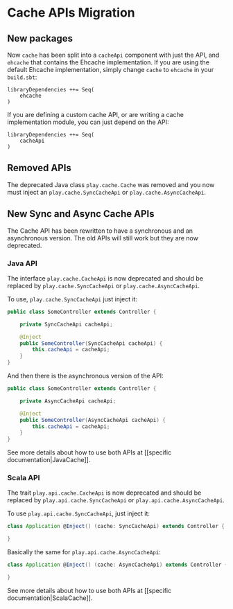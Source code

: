 <!--- Copyright (C) 2009-2018 Lightbend Inc. <https://www.lightbend.com> -->
# Cache APIs Migration

## New packages

Now `cache` has been split into a `cacheApi` component with just the API, and `ehcache` that contains the Ehcache implementation. If you are using the default Ehcache implementation, simply change `cache` to `ehcache` in your `build.sbt`:

```
libraryDependencies ++= Seq(
    ehcache
)
```

If you are defining a custom cache API, or are writing a cache implementation module, you can just depend on the API:

```
libraryDependencies ++= Seq(
    cacheApi
)
```

## Removed APIs

The deprecated Java class `play.cache.Cache` was removed and you now must inject an `play.cache.SyncCacheApi` or `play.cache.AsyncCacheApi`.

## New Sync and Async Cache APIs

The Cache API has been rewritten to have a synchronous and an asynchronous version. The old APIs will still work but they are now deprecated.

### Java API

The interface `play.cache.CacheApi` is now deprecated and should be replaced by `play.cache.SyncCacheApi` or `play.cache.AsyncCacheApi`.

To use, `play.cache.SyncCacheApi` just inject it:

```java
public class SomeController extends Controller {

    private SyncCacheApi cacheApi;

    @Inject
    public SomeController(SyncCacheApi cacheApi) {
        this.cacheApi = cacheApi;
    }
}
```

And then there is the asynchronous version of the API:

```java
public class SomeController extends Controller {

    private AsyncCacheApi cacheApi;

    @Inject
    public SomeController(AsyncCacheApi cacheApi) {
        this.cacheApi = cacheApi;
    }
}
```

See more details about how to use both APIs at [[specific documentation|JavaCache]].

### Scala API

The trait `play.api.cache.CacheApi` is now deprecated and should be replaced by `play.api.cache.SyncCacheApi` or `play.api.cache.AsyncCacheApi`.

To use `play.api.cache.SyncCacheApi`, just inject it:

```scala
class Application @Inject() (cache: SyncCacheApi) extends Controller {

}
```

Basically the same for `play.api.cache.AsyncCacheApi`:

```scala
class Application @Inject() (cache: AsyncCacheApi) extends Controller {

}
```

See more details about how to use both APIs at [[specific documentation|ScalaCache]].
